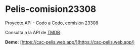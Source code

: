 # Pelis-comision23308
Proyecto API - Codo a Codo, comisión 23308

Consulta a la API de [TMDB](https://www.themoviedb.org/)

**Demo:** [https://cac-pelis.web.app/](https://cac-pelis.web.app/)
